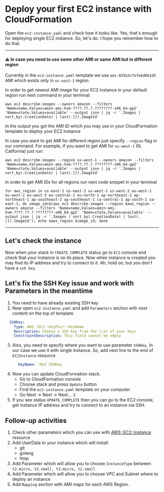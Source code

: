 # Deploy your first EC2 instance with CloudFormation

Open the `ec2-instance.yaml` and check how it looks like. Yes, that's enough for deploying single EC2 instance. So, let's do. I hope you remember how to do that.
_________________
#### :warning: In case you need to use some other AMI or same AMI but in different region
Currently in the `ec2-instance.yaml` template we use `ami-035b3c7efe6d061d5` AMI which exists only in `us-east-1` region. 

In order to get newest AMI image for your EC2 instance in your default region run next command in your terminal:
```
aws ec2 describe-images --owners amazon --filters 'Name=name,Values=amzn-ami-hvm-????.??.?.????????-x86_64-gp2' 'Name=state,Values=available' --output json | jq -r '.Images | sort_by(.CreationDate) | last(.[]).ImageId'
```
In the output you got the AMI ID which you may use in your CloudFormation template to deploy your EC2 instance

In case you want to get AMI for different region just specify `--region` flag in our command. For example, if you want to get AMI for `us-west-1` (N. California) just run:
```
aws ec2 describe-images --region us-west-1 --owners amazon --filters 'Name=name,Values=amzn-ami-hvm-????.??.?.????????-x86_64-gp2' 'Name=state,Values=available' --output json | jq -r '.Images | sort_by(.CreationDate) | last(.[]).ImageId'
```
In order to get AMI IDs for all regions run next code snippet in your terminal
```
for aws_region in us-east-1 us-east-2 us-west-1 us-west-2 eu-west-1 eu-west-2 eu-west-3 eu-central-1 eu-north-1 ap-northeast-2 ap-northeast-1 ap-southeast-2 ap-southeast-1 ca-central-1 ap-south-1 sa-east-1; do image_id=$(aws ec2 describe-images --region $aws_region --owners amazon --filters 'Name=name,Values=amzn-ami-hvm-????.??.?.????????-x86_64-gp2' 'Name=state,Values=available' --output json | jq -r '.Images | sort_by(.CreationDate) | last(.[]).ImageId'); echo $aws_region $image_id; done
```
_________________
## Let's check the instance
Now when your stack in `CREATE_COMPLETE` status go to `EC2` console and check that your instance is on its place.
Now when instance is created you may find its IP address and try to connect to it. Ah, hold on, but you don't have a `ssh key`.

## Let's fix the SSH Key issue and work with Parameters in the meantime
1. You need to have already existing SSH key
2. Now open `ec2-instance.yaml` and add `Parameters` section with next content on the top of template
```yaml
  SSHKey:
    Type: AWS::EC2::KeyPair::KeyName
    Description: Choose a SSH key from the list of your keys
    ConstraintDescription: This field cannot be empty
```
3. Also, you need to specify where you want to use parameter `SSHKey`. In our case we use it with single instance. So, add next line to the end of `EC2Instance` resource
```yaml
      KeyName: !Ref SSHKey
```
4. Now you can update CloudFormation stack. 
   - Go to CloudFormation console
   - Choose stack and press `Update` button
   - Find the `ec2-instance.yaml` template on your computer
   - Go Next -> Next -> Next... :)
5. If you see status `UPDATE_COMPLETE` then you can go to the EC2 console, get instance IP address and try to connect to an instance via SSH.

## Follow-up activities
1. Check other parameters which you can use with [AWS::EC2::Instance](https://docs.aws.amazon.com/AWSCloudFormation/latest/UserGuide/aws-properties-ec2-instance.html) resource
2. Add UserData to your instance which will install
   - git
   - golang
   - htop
3. Add Parameter which will allow you to choose `InstanceType` between `t2.micro, t2.small, t3.micro, t2.small`
4. Add Parameter which will allow you to choose VPC and Subnet where to deploy an instance
5. Add `Mapping` section with AMI maps for each AWS Region.
